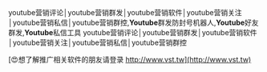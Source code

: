 youtube营销评论│youtube营销群发│youtube营销软件│youtube营销关注│youtube营销私信│youtube营销群控,**Youtube**群发防封号机器人,**Youtube**好友群发,**Youtube**私信工具
youtube营销评论│youtube营销群发│youtube营销软件│youtube营销关注│youtube营销私信│youtube营销群控

[😍想了解推广相关软件的朋友请登录 http://www.vst.tw](http://www.vst.tw)



